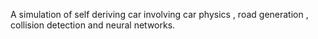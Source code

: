 A simulation of self deriving car involving car physics , road generation , collision detection and neural networks.
